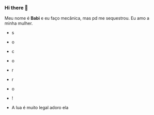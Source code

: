 ### Hi there 👋

Meu nome é **Babi** e eu faço mecânica, mas pd me sequestrou. Eu amo a minha mulher.
- s
- o
- c
- o
- r
- r
- o
- !

- A lua é muito legal adoro ela

<!--
**babi-de-pd/babi-de-pd** is a ✨ _special_ ✨ repository because its `README.md` (this file) appears on your GitHub profile.

Here are some ideas to get you started:

- 🔭 I’m currently working on ...
- 🌱 I’m currently learning ...
- 👯 I’m looking to collaborate on ...
- 🤔 I’m looking for help with ...
- 💬 Ask me about ...
- 📫 How to reach me: ...
- 😄 Pronouns: ...
- ⚡ Fun fact: ...
-->
